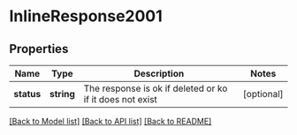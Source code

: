 # InlineResponse2001

## Properties
Name | Type | Description | Notes
------------ | ------------- | ------------- | -------------
**status** | **string** | The response is ok if deleted or ko if it does not exist | [optional] 

[[Back to Model list]](../README.md#documentation-for-models) [[Back to API list]](../README.md#documentation-for-api-endpoints) [[Back to README]](../README.md)

